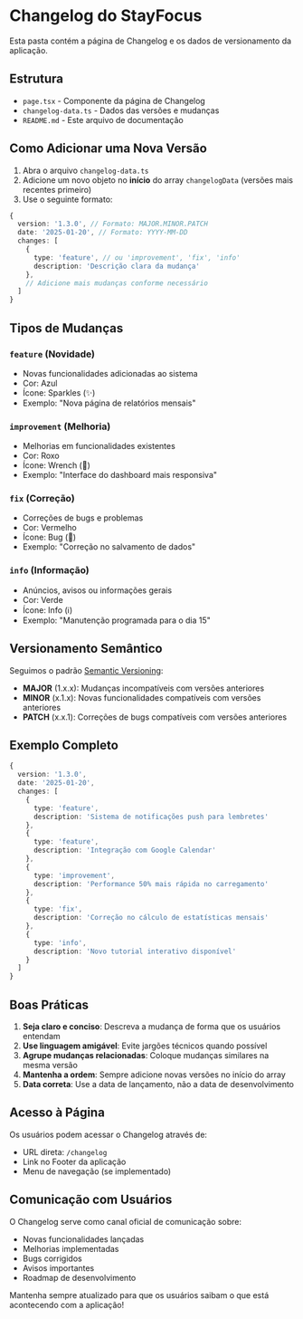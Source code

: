 # Changelog do StayFocus

Esta pasta contém a página de Changelog e os dados de versionamento da aplicação.

## Estrutura

- `page.tsx` - Componente da página de Changelog
- `changelog-data.ts` - Dados das versões e mudanças
- `README.md` - Este arquivo de documentação

## Como Adicionar uma Nova Versão

1. Abra o arquivo `changelog-data.ts`
2. Adicione um novo objeto no **início** do array `changelogData` (versões mais recentes primeiro)
3. Use o seguinte formato:

```typescript
{
  version: '1.3.0', // Formato: MAJOR.MINOR.PATCH
  date: '2025-01-20', // Formato: YYYY-MM-DD
  changes: [
    {
      type: 'feature', // ou 'improvement', 'fix', 'info'
      description: 'Descrição clara da mudança'
    },
    // Adicione mais mudanças conforme necessário
  ]
}
```

## Tipos de Mudanças

### `feature` (Novidade)
- Novas funcionalidades adicionadas ao sistema
- Cor: Azul
- Ícone: Sparkles (✨)
- Exemplo: "Nova página de relatórios mensais"

### `improvement` (Melhoria)
- Melhorias em funcionalidades existentes
- Cor: Roxo
- Ícone: Wrench (🔧)
- Exemplo: "Interface do dashboard mais responsiva"

### `fix` (Correção)
- Correções de bugs e problemas
- Cor: Vermelho
- Ícone: Bug (🐛)
- Exemplo: "Correção no salvamento de dados"

### `info` (Informação)
- Anúncios, avisos ou informações gerais
- Cor: Verde
- Ícone: Info (ℹ️)
- Exemplo: "Manutenção programada para o dia 15"

## Versionamento Semântico

Seguimos o padrão [Semantic Versioning](https://semver.org/):

- **MAJOR** (1.x.x): Mudanças incompatíveis com versões anteriores
- **MINOR** (x.1.x): Novas funcionalidades compatíveis com versões anteriores
- **PATCH** (x.x.1): Correções de bugs compatíveis com versões anteriores

## Exemplo Completo

```typescript
{
  version: '1.3.0',
  date: '2025-01-20',
  changes: [
    {
      type: 'feature',
      description: 'Sistema de notificações push para lembretes'
    },
    {
      type: 'feature',
      description: 'Integração com Google Calendar'
    },
    {
      type: 'improvement',
      description: 'Performance 50% mais rápida no carregamento'
    },
    {
      type: 'fix',
      description: 'Correção no cálculo de estatísticas mensais'
    },
    {
      type: 'info',
      description: 'Novo tutorial interativo disponível'
    }
  ]
}
```

## Boas Práticas

1. **Seja claro e conciso**: Descreva a mudança de forma que os usuários entendam
2. **Use linguagem amigável**: Evite jargões técnicos quando possível
3. **Agrupe mudanças relacionadas**: Coloque mudanças similares na mesma versão
4. **Mantenha a ordem**: Sempre adicione novas versões no início do array
5. **Data correta**: Use a data de lançamento, não a data de desenvolvimento

## Acesso à Página

Os usuários podem acessar o Changelog através de:
- URL direta: `/changelog`
- Link no Footer da aplicação
- Menu de navegação (se implementado)

## Comunicação com Usuários

O Changelog serve como canal oficial de comunicação sobre:
- Novas funcionalidades lançadas
- Melhorias implementadas
- Bugs corrigidos
- Avisos importantes
- Roadmap de desenvolvimento

Mantenha sempre atualizado para que os usuários saibam o que está acontecendo com a aplicação!
